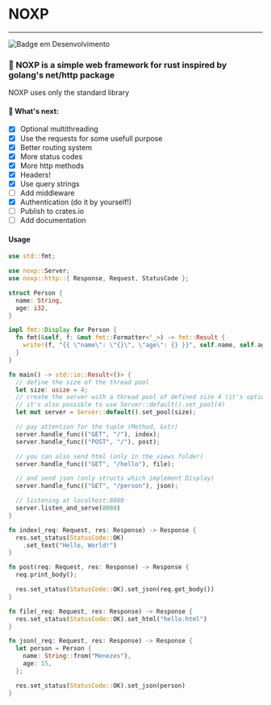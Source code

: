 # NOXP
***
![Badge em Desenvolvimento](http://img.shields.io/static/v1?label=STATUS&message=EM%20DESENVOLVIMENTO&color=GREEN&style=for-the-badge)
### 🦀 NOXP is a simple web framework for rust inspired by golang's net/http package
NOXP uses only the standard library

#### 🚧 What's next:
- [x] Optional multithreading
- [x] Use the requests for some usefull purpose
- [x] Better routing system
- [x] More status codes
- [x] More http methods
- [x] Headers!
- [x] Use query strings
- [ ] Add middleware
- [x] Authentication (do it by yourself!)
- [ ] Publish to crates.io
- [ ] Add documentation

#### Usage
```rust
use std::fmt;

use noxp::Server;
use noxp::http::{ Response, Request, StatusCode };

struct Person {
  name: String,
  age: i32,
}

impl fmt::Display for Person {
  fn fmt(&self, f: &mut fmt::Formatter<'_>) -> fmt::Result {
    write!(f, "{{ \"name\": \"{}\", \"age\": {} }}", self.name, self.age)
  }
}

fn main() -> std::io::Result<()> {
  // define the size of the thread pool
  let size: usize = 4;
  // create the server with a thread pool of defined size 4 (it's optional)
  // it's also possible to use Server::default().set_pool(4)
  let mut server = Server::default().set_pool(size);

  // pay attention for the tuple (Method, &str)
  server.handle_func(("GET", "/"), index);
  server.handle_func(("POST", "/"), post);

  // you can also send html (only in the views folder)
  server.handle_func(("GET", "/hello"), file);

  // and send json (only structs which implement Display)
  server.handle_func(("GET", "/person"), json);

  // listening at localhost:8080
  server.listen_and_serve(8080)
}

fn index(_req: Request, res: Response) -> Response {
  res.set_status(StatusCode::OK)
    .set_text("Hello, World!")
}

fn post(req: Request, res: Response) -> Response {
  req.print_body();

  res.set_status(StatusCode::OK).set_json(req.get_body())
}

fn file(_req: Request, res: Response) -> Response {
  res.set_status(StatusCode::OK).set_html("hello.html")
}

fn json(_req: Request, res: Response) -> Response {
  let person = Person {
    name: String::from("Menezes"),
    age: 15,
  };

  res.set_status(StatusCode::OK).set_json(person)
}
```
